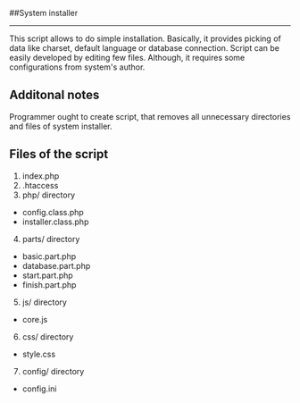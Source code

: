 ##System installer

-----------------
This script allows to do simple installation. Basically, it provides picking of data like charset, default language or database connection.
Script can be easily developed by editing few files. Although, it requires some configurations from system's author. 

Additonal notes
----------
Programmer ought to create script, that removes all unnecessary directories and files of system installer.

Files of the script
-----------------
1. index.php
2. .htaccess
3. php/ directory
 - config.class.php 
 - installer.class.php
4. parts/ directory 
 - basic.part.php
 - database.part.php
 - start.part.php
 - finish.part.php
5. js/ directory
 - core.js
6. css/ directory
 - style.css
7. config/ directory
 - config.ini
